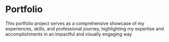 # Portfolio
This portfolio project serves as a comprehensive showcase of my experiences, skills, and professional journey, highlighting my expertise and accomplishments in an impactful and visually engaging way
